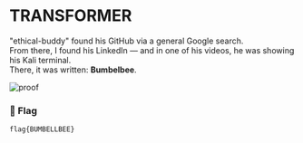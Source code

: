 # TRANSFORMER

"ethical-buddy" found his GitHub via a general Google search.  
From there, I found his LinkedIn — and in one of his videos, he was showing his Kali terminal.  
There, it was written: **Bumbelbee**.

![proof](https://i.ibb.co/k2d2XLcm/image.png)

### 🏁 Flag  
```
flag{BUMBELLBEE}
```
